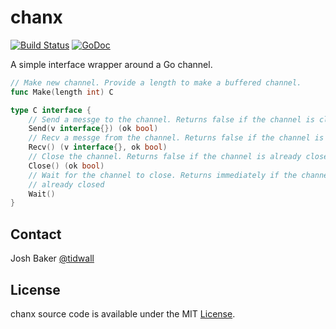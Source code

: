 # chanx

[![Build Status](https://img.shields.io/travis/tidwall/chanx.svg?style=flat-square)](https://travis-ci.org/tidwall/chanx)
[![GoDoc](https://img.shields.io/badge/api-reference-blue.svg?style=flat-square)](https://godoc.org/github.com/tidwall/chanx)

A simple interface wrapper around a Go channel.

```go
// Make new channel. Provide a length to make a buffered channel.
func Make(length int) C

type C interface {
	// Send a messge to the channel. Returns false if the channel is closed.
	Send(v interface{}) (ok bool)
	// Recv a messge from the channel. Returns false if the channel is closed.
	Recv() (v interface{}, ok bool)
	// Close the channel. Returns false if the channel is already closed.
	Close() (ok bool)
	// Wait for the channel to close. Returns immediately if the channel is
	// already closed
	Wait()
}
```

## Contact

Josh Baker [@tidwall](http://twitter.com/tidwall)

## License

chanx source code is available under the MIT [License](/LICENSE).

